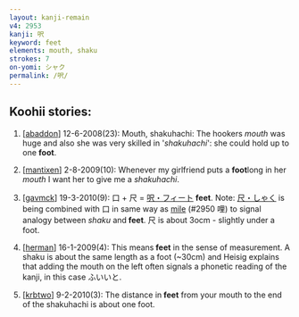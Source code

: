 ```yaml
---
layout: kanji-remain
v4: 2953
kanji: 呎
keyword: feet
elements: mouth, shaku
strokes: 7
on-yomi: シャク
permalink: /呎/
---
```


## Koohii stories: 

1) [<a href="http://kanji.koohii.com/profile/abaddon">abaddon</a>] 12-6-2008(23): Mouth, shakuhachi: The hookers <em>mouth</em> was huge and also she was very skilled in &#039;<em>shakuhachi</em>&#039;: she could hold up to one <strong>foot</strong>.

2) [<a href="http://kanji.koohii.com/profile/mantixen">mantixen</a>] 2-8-2009(10): Whenever my girlfriend puts a <strong>foot</strong>long in her <em>mouth</em> I want her to give me a <em>shakuhachi</em>.

3) [<a href="http://kanji.koohii.com/profile/gavmck">gavmck</a>] 19-3-2010(9): 口 + 尺 = <a href="midori://search?text=呎・フィート">呎・フィート</a> <strong> feet</strong>. Note: <a href="midori://search?text=尺・しゃく">尺・しゃく</a> is being combined with 口 in same way as <a href="../v4/2950.html">mile</a> (#2950 哩) to signal analogy between <em>shaku</em> and<strong> feet</strong>. 尺 is about 3ocm - slightly under a foot.

4) [<a href="http://kanji.koohii.com/profile/herman">herman</a>] 16-1-2009(4): This means<strong> feet</strong> in the sense of measurement. A shaku is about the same length as a foot (~30cm) and Heisig explains that adding the mouth on the left often signals a phonetic reading of the kanji, in this case ふいいと.

5) [<a href="http://kanji.koohii.com/profile/krbtwo">krbtwo</a>] 9-2-2010(3): The distance in<strong> feet</strong> from your mouth to the end of the shakuhachi is about one foot.

